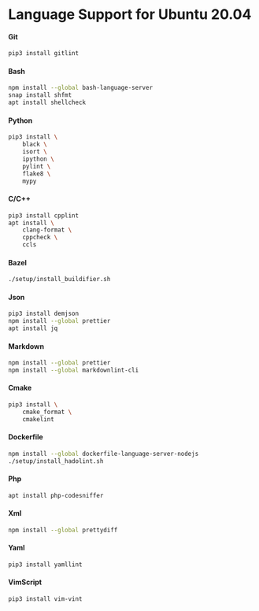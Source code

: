 # Language Support for Ubuntu 20.04

#### Git

```bash
pip3 install gitlint
```

#### Bash

```bash
npm install --global bash-language-server
snap install shfmt
apt install shellcheck
```

#### Python

```bash
pip3 install \
    black \
    isort \
    ipython \
    pylint \
    flake8 \
    mypy
```

#### C/C++

```bash
pip3 install cpplint
apt install \
    clang-format \
    cppcheck \
    ccls
```

#### Bazel

```bash
./setup/install_buildifier.sh
```

#### Json

```bash
pip3 install demjson
npm install --global prettier
apt install jq
```

#### Markdown

```bash
npm install --global prettier
npm install --global markdownlint-cli
```

#### Cmake

```bash
pip3 install \
    cmake_format \
    cmakelint
```

#### Dockerfile

```bash
npm install --global dockerfile-language-server-nodejs
./setup/install_hadolint.sh
```

#### Php

```bash
apt install php-codesniffer
```

#### Xml

```bash
npm install --global prettydiff
```

#### Yaml

```bash
pip3 install yamllint
```

#### VimScript

```bash
pip3 install vim-vint
```
